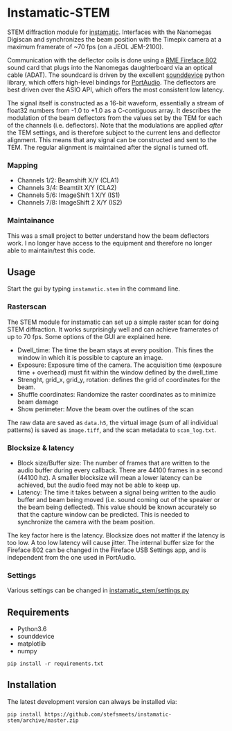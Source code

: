 # Instamatic-STEM

STEM diffraction module for [instamatic](https://github.com/stefsmeets/instamatic). Interfaces with the Nanomegas Digiscan and synchronizes the beam position with the Timepix camera at a maximum framerate of ~70 fps (on a JEOL JEM-2100).

Communication with the deflector coils is done using a [RME Fireface 802](https://www.rme-audio.de/en/products/fireface_802.php) sound card that plugs into the Nanomegas daughterboard via an optical cable (ADAT). The soundcard is driven by the excellent [sounddevice](https://python-sounddevice.readthedocs.io/) python library, which offers high-level bindings for [PortAudio](http://www.portaudio.com/). The deflectors are best driven over the ASIO API, which offers the most consistent low latency.

The signal itself is constructed as a 16-bit waveform, essentially a stream of float32 numbers from -1.0 to +1.0 as a C-contiguous array. It describes the modulation of the beam deflectors from the values set by the TEM for each of the channels (i.e. deflectors). Note that the modulations are applied _after_ the TEM settings, and is therefore subject to the current lens and deflector alignment. This means that any signal can be constructed and sent to the TEM. The regular alignment is maintained after the signal is turned off.

### Mapping

- Channels 1/2: Beamshift X/Y (CLA1)
- Channels 3/4: Beamtilt X/Y (CLA2)
- Channels 5/6: ImageShift 1 X/Y (IS1)
- Channels 7/8: ImageShift 2 X/Y (IS2)

### Maintainance

This was a small project to better understand how the beam deflectors work. I no longer have access to the equipment and therefore no longer able to maintain/test this code.

## Usage

Start the gui by typing `instamatic.stem` in the command line.

### Rasterscan

The STEM module for instamatic can set up a simple raster scan for doing STEM diffraction. It works surprisingly well and can achieve framerates of up to 70 fps. Some options of the GUI are explained here.

- Dwell_time: The time the beam stays at every position. This fines the window in which it is possible to capture an image.
- Exposure: Exposure time of the camera. The acquisition time (exposure time + overhead) must fit within the window defined by the dwell_time
- Strenght, grid_x, grid_y, rotation: defines the grid of coordinates for the beam.
- Shuffle coordinates: Randomize the raster coordinates as to minimize beam damage
- Show perimeter: Move the beam over the outlines of the scan

The raw data are saved as `data.h5`, the virtual image (sum of all individual patterns) is saved as `image.tiff`, and the scan metadata to `scan_log.txt`.

### Blocksize & latency

- Block size/Buffer size: The number of frames that are written to the audio buffer during every callback. There are 44100 frames in a second (44100 hz). A smaller blocksize will mean a lower latency can be achieved, but the audio feed may not be able to keep up.
- Latency: The time it takes between a signal being written to the audio buffer and beam being moved (i.e. sound coming out of the speaker or the beam being deflected). This value should be known accurately so that the capture window can be predicted. This is needed to synchronize the camera with the beam position.

The key factor here is the latency. Blocksize does not matter if the latency is too low. A too low latency will cause jitter. The internal buffer size for the Fireface 802 can be changed in the Fireface USB Settings app, and is independent from the one used in PortAudio.

### Settings

Various settings can be changed in [instamatic_stem/settings.py](instamatic_stem/settings.py)

## Requirements

 - Python3.6
 - sounddevice
 - matplotlib
 - numpy

`pip install -r requirements.txt`

## Installation

The latest development version can always be installed via:
    
    pip install https://github.com/stefsmeets/instamatic-stem/archive/master.zip
